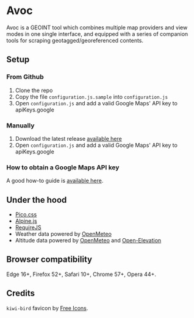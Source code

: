 # Avoc

Avoc is a GEOINT tool which combines multiple map providers and view modes in one single interface, and equipped with a series of companion tools for scraping geotagged/georeferenced contents.

## Setup

### From Github
1. Clone the repo
2. Copy the file `configuration.js.sample` into `configuration.js`
3. Open `configuration.js` and add a valid Google Maps' API key to apiKeys.google

### Manually
1. Download the latest release [available here](https://github.com/haruspeks/avoc/releases)
2. Open `configuration.js` and add a valid Google Maps' API key to apiKeys.google

### How to obtain a Google Maps API key
A good how-to guide is [available here](https://dev.to/simplecodeagency/how-to-setup-a-new-google-maps-api-key-4kp1).

## Under the hood

- [Pico.css](https://picocss.com/)
- [Alpine.js](https://alpinejs.dev/)
- [RequireJS](https://requirejs.org/)
- Weather data powered by [OpenMeteo](https://open-meteo.com/)
- Altitude data powered by [OpenMeteo](https://open-meteo.com/) and [Open-Elevation](https://www.open-elevation.com/)

## Browser compatibility

Edge 16+, Firefox 52+, Safari 10+, Chrome 57+, Opera 44+.

## Credits

`kiwi-bird` favicon by [Free Icons](https://free-icons.github.io/free-icons/).

